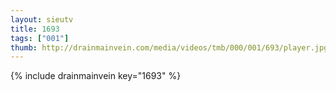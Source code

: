 ```yaml
--- 
layout: sieutv
title: 1693
tags: ["001"]
thumb: http://drainmainvein.com/media/videos/tmb/000/001/693/player.jpg
---
```

{% include drainmainvein key="1693" %} 
